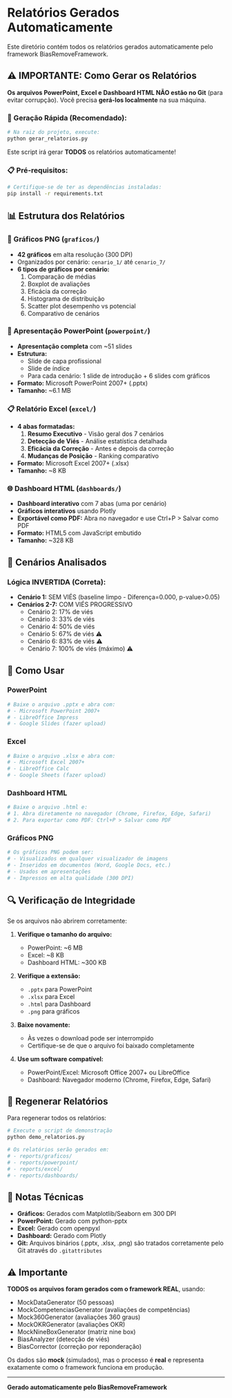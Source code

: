 # Relatórios Gerados Automaticamente

Este diretório contém todos os relatórios gerados automaticamente pelo framework BiasRemoveFramework.

## ⚠️ IMPORTANTE: Como Gerar os Relatórios

**Os arquivos PowerPoint, Excel e Dashboard HTML NÃO estão no Git** (para evitar corrupção).
Você precisa **gerá-los localmente** na sua máquina.

### 🚀 Geração Rápida (Recomendado):

```bash
# Na raiz do projeto, execute:
python gerar_relatorios.py
```

Este script irá gerar **TODOS** os relatórios automaticamente!

### 📋 Pré-requisitos:

```bash
# Certifique-se de ter as dependências instaladas:
pip install -r requirements.txt
```

## 📊 Estrutura dos Relatórios

### 🎨 Gráficos PNG (`graficos/`)
- **42 gráficos** em alta resolução (300 DPI)
- Organizados por cenário: `cenario_1/` até `cenario_7/`
- **6 tipos de gráficos por cenário:**
  1. Comparação de médias
  2. Boxplot de avaliações
  3. Eficácia da correção
  4. Histograma de distribuição
  5. Scatter plot desempenho vs potencial
  6. Comparativo de cenários

### 📑 Apresentação PowerPoint (`powerpoint/`)
- **Apresentação completa** com ~51 slides
- **Estrutura:**
  - Slide de capa profissional
  - Slide de índice
  - Para cada cenário: 1 slide de introdução + 6 slides com gráficos
- **Formato:** Microsoft PowerPoint 2007+ (.pptx)
- **Tamanho:** ~6.1 MB

### 📋 Relatório Excel (`excel/`)
- **4 abas formatadas:**
  1. **Resumo Executivo** - Visão geral dos 7 cenários
  2. **Detecção de Viés** - Análise estatística detalhada
  3. **Eficácia da Correção** - Antes e depois da correção
  4. **Mudanças de Posição** - Ranking comparativo
- **Formato:** Microsoft Excel 2007+ (.xlsx)
- **Tamanho:** ~8 KB

### 🌐 Dashboard HTML (`dashboards/`)
- **Dashboard interativo** com 7 abas (uma por cenário)
- **Gráficos interativos** usando Plotly
- **Exportável como PDF:** Abra no navegador e use Ctrl+P > Salvar como PDF
- **Formato:** HTML5 com JavaScript embutido
- **Tamanho:** ~328 KB

## 📖 Cenários Analisados

### Lógica INVERTIDA (Correta):
- **Cenário 1:** SEM VIÉS (baseline limpo - Diferença=0.000, p-value>0.05)
- **Cenários 2-7:** COM VIÉS PROGRESSIVO
  - Cenário 2: 17% de viés
  - Cenário 3: 33% de viés
  - Cenário 4: 50% de viés
  - Cenário 5: 67% de viés ⚠️
  - Cenário 6: 83% de viés ⚠️
  - Cenário 7: 100% de viés (máximo) ⚠️

## 🔧 Como Usar

### PowerPoint
```bash
# Baixe o arquivo .pptx e abra com:
# - Microsoft PowerPoint 2007+
# - LibreOffice Impress
# - Google Slides (fazer upload)
```

### Excel
```bash
# Baixe o arquivo .xlsx e abra com:
# - Microsoft Excel 2007+
# - LibreOffice Calc
# - Google Sheets (fazer upload)
```

### Dashboard HTML
```bash
# Baixe o arquivo .html e:
# 1. Abra diretamente no navegador (Chrome, Firefox, Edge, Safari)
# 2. Para exportar como PDF: Ctrl+P > Salvar como PDF
```

### Gráficos PNG
```bash
# Os gráficos PNG podem ser:
# - Visualizados em qualquer visualizador de imagens
# - Inseridos em documentos (Word, Google Docs, etc.)
# - Usados em apresentações
# - Impressos em alta qualidade (300 DPI)
```

## 🔍 Verificação de Integridade

Se os arquivos não abrirem corretamente:

1. **Verifique o tamanho do arquivo:**
   - PowerPoint: ~6 MB
   - Excel: ~8 KB
   - Dashboard HTML: ~300 KB

2. **Verifique a extensão:**
   - `.pptx` para PowerPoint
   - `.xlsx` para Excel
   - `.html` para Dashboard
   - `.png` para gráficos

3. **Baixe novamente:**
   - Às vezes o download pode ser interrompido
   - Certifique-se de que o arquivo foi baixado completamente

4. **Use um software compatível:**
   - PowerPoint/Excel: Microsoft Office 2007+ ou LibreOffice
   - Dashboard: Navegador moderno (Chrome, Firefox, Edge, Safari)

## 🚀 Regenerar Relatórios

Para regenerar todos os relatórios:

```bash
# Execute o script de demonstração
python demo_relatorios.py

# Os relatórios serão gerados em:
# - reports/graficos/
# - reports/powerpoint/
# - reports/excel/
# - reports/dashboards/
```

## 📝 Notas Técnicas

- **Gráficos:** Gerados com Matplotlib/Seaborn em 300 DPI
- **PowerPoint:** Gerado com python-pptx
- **Excel:** Gerado com openpyxl
- **Dashboard:** Gerado com Plotly
- **Git:** Arquivos binários (.pptx, .xlsx, .png) são tratados corretamente pelo Git através do `.gitattributes`

## ⚠️ Importante

**TODOS os arquivos foram gerados com o framework REAL**, usando:
- MockDataGenerator (50 pessoas)
- MockCompetenciasGenerator (avaliações de competências)
- Mock360Generator (avaliações 360 graus)
- MockOKRGenerator (avaliações OKR)
- MockNineBoxGenerator (matriz nine box)
- BiasAnalyzer (detecção de viés)
- BiasCorrector (correção por reponderação)

Os dados são **mock** (simulados), mas o processo é **real** e representa exatamente como o framework funciona em produção.

---

**Gerado automaticamente pelo BiasRemoveFramework**
